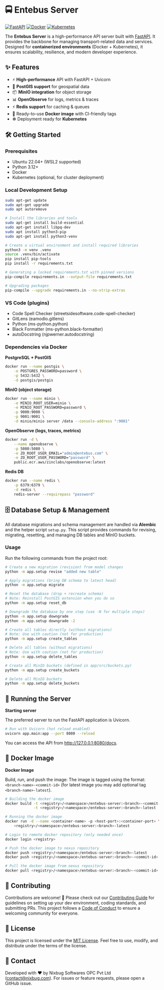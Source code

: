 # 🚍 Entebus Server

[![FastAPI](https://img.shields.io/badge/FastAPI-0.115+-009688?logo=fastapi)](https://fastapi.tiangolo.com/)
[![Docker](https://img.shields.io/badge/Docker-ready-0db7ed?logo=docker)](https://www.docker.com/)
[![Kubernetes](https://img.shields.io/badge/Kubernetes-ready-326ce5?logo=kubernetes)](https://kubernetes.io/)

The **Entebus Server** is a high-performance API server built with [FastAPI](https://fastapi.tiangolo.com/). It provides the backbone for managing transport-related data and services. Designed for **containerized environments** (Docker + Kubernetes), it ensures scalability, resilience, and modern developer experience.

## ✨ Features

- ⚡ **High-performance** API with FastAPI + Uvicorn  
- 🐘 **PostGIS support** for geospatial data  
- 📦 **MinIO integration** for object storage  
- 📊 **OpenObserve** for logs, metrics & traces  
- ⚡ **Redis support** for caching & queues  
- 🐳 Ready-to-use **Docker image** with CI-friendly tags  
- ☸️ Deployment ready for **Kubernetes**  

## 🛠️ Getting Started

### Prerequisites

- Ubuntu 22.04+ (WSL2 supported)  
- Python 3.12+  
- Docker
- Kubernetes (optional, for cluster deployment)  

### Local Development Setup

```bash
sudo apt-get update
sudo apt-get upgrade
sudo apt autoremove

# Install the libraries and tools
sudo apt-get install build-essential
sudo apt-get install libpq-dev
sudo apt install python3-pip
sudo apt-get install python3-venv

# Create a virtual environment and install required libraries
python3 -m venv .venv
source .venv/bin/activate
pip install pip-tools
pip install -r requirements.txt

# Generating a locked requirements.txt with pinned versions
pip-compile requirements.in --output-file requirements.txt

# Upgrading packages
pip-compile --upgrade requirements.in --no-strip-extras
```

### VS Code (plugins)

* Code Spell Checker (streetsidesoftware.code-spell-checker)
* GitLens (eamodio.gitlens)
* Python (ms-python.python)
* Black Formatter (ms-python.black-formatter)
* autoDocstring (njpwerner.autodocstring)

### Dependencies via Docker

**PostgreSQL + PostGIS**

```bash
docker run --name postgis \
    -e POSTGRES_PASSWORD=password \
    -p 5432:5432 \
    -d postgis/postgis
```

**MinIO (object storage)**

```bash
docker run --name minio \
    -e MINIO_ROOT_USER=minio \
    -e MINIO_ROOT_PASSWORD=password \
    -p 9000:9000 \
    -p 9001:9001 \
    -d minio/minio server /data --console-address ":9001"
```

**OpenObserve (logs, traces, metrics)**

```bash
docker run -d \
    --name openobserve \
    -p 5080:5080 \
    -e ZO_ROOT_USER_EMAIL="admin@entebus.com" \
    -e ZO_ROOT_USER_PASSWORD="password" \
    public.ecr.aws/zinclabs/openobserve:latest
```

**Redis DB**

```bash
docker run --name redis \
    -p 6379:6379 \
    -d redis \
    redis-server --requirepass "password"
```


## 🗄️ Database Setup & Management

All database migrations and schema management are handled via **Alembic** and the helper script `setup.py`. This script provides commands for revising, migrating, resetting, and managing DB tables and MinIO buckets.

### Usage

Run the following commands from the project root:

```bash
# Create a new migration (revision) from model changes
python -m app.setup revise "added new table"

# Apply migrations (bring DB schema to latest head)
python -m app.setup migrate

# Reset the database (drop + recreate schema)
# Note: Reinstall PostGIS extension when you do so
python -m app.setup reset_db

# Downgrade the database by one step (use -N for multiple steps)
python -m app.setup downgrade
python -m app.setup downgrade -2

# Create all tables directly (without migrations)
# Note: Use with caution (not for production)
python -m app.setup create_tables

# Delete all tables (without migrations)
# Note: Use with caution (not for production)
python -m app.setup delete_tables

# Create all MinIO buckets (defined in app/src/buckets.py)
python -m app.setup create_buckets

# Delete all MinIO buckets
python -m app.setup delete_buckets
```


## 🚀 Running the Server

**Starting server**

The preferred server to run the FastAPI application is Uvicorn.
```bash
# Run with Uvicorn (hot reload enabled)
uvicorn app.main:app --port 8080 --reload
```
You can access the API from http://127.0.0.1:8080/docs.


## 🐳 Docker Image

**Docker Image**

Build, run, and push the image:
The image is tagged using the format: `<branch-name>-<commit-id>` (for latest image you may add optional tag `<branch-name>-latest`).
```bash
# Building the docker image
docker build -t <registry>/<namespace>/entebus-server:<branch>-<commit-id> \
             -t <registry>/<namespace>/entebus-server:<branch>-latest .

# Running the docker image
docker run -d --name <container-name> -p <host-port>:<container-port> \
    <registry>/<namespace>/entebus-server:<branch>-latest

# Login to remote docker repository (only needed once)
docker login <registry>

# Push the docker image to nexus repository
docker push <registry>/<namespace>/entebus-server:<branch>-latest
docker push <registry>/<namespace>/entebus-server:<branch>-<commit-id>

# Pull the docker image from nexus repository
docker pull <registry>/<namespace>/entebus-server:<branch>-<commit-id>
```

## 🤝 Contributing

Contributions are welcome! 🚀
Please check out our [Contributing Guide](CONTRIBUTING.md) for guidelines on setting up your dev environment, coding standards, and submitting PRs. This project follows a [Code of Conduct](CODE_OF_CONDUCT.md) to ensure a welcoming community for everyone.

## 📜 License

This project is licensed under the [MIT License](LICENSE).
Feel free to use, modify, and distribute under the terms of the license.

## 📧 Contact

Developed with ❤️ by Nixbug Softwares OPC Pvt Ltd (contact@nixbug.com).
For issues or feature requests, please open a GitHub issue.
